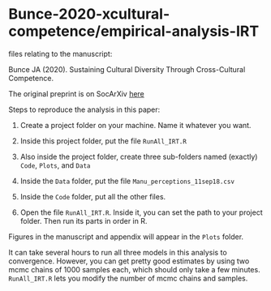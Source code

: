 # Bunce-2020-xcultural-competence/empirical-analysis-IRT
files relating to the manuscript:

Bunce JA (2020). Sustaining Cultural Diversity Through Cross-Cultural Competence.

The original preprint is on SocArXiv [here](https://osf.io/preprints/socarxiv/bwtvu/)


Steps to reproduce the analysis in this paper:

1) Create a project folder on your machine. Name it whatever you want.

2) Inside this project folder, put the file ``RunAll_IRT.R``

3) Also inside the project folder, create three sub-folders named (exactly) ``Code``, ``Plots``, and ``Data``

4) Inside the ``Data`` folder, put the file ``Manu_perceptions_11sep18.csv``

5) Inside the ``Code`` folder, put all the other files.

6) Open the file ``RunAll_IRT.R``. Inside it, you can set the path to your project folder. Then run its parts in order in R.

Figures in the manuscript and appendix will appear in the ``Plots`` folder.

It can take several hours to run all three models in this analysis to convergence. However, you can get pretty good estimates by using two mcmc chains of 1000 samples each, which should only take a few minutes. ``RunAll_IRT.R`` lets you modify the number of mcmc chains and samples. 

